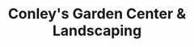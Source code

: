 ---
title: "Conley's Garden Center & Landscaping"
url: /boothbay-harbor/conleys-garden-center-und-landscaping/
shop: Garten-Center
---